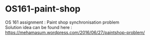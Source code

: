# OS161-paint-shop
OS 161 assignment : Paint shop synchronisation problem  
Solution idea can be found here : https://mehamasum.wordpress.com/2016/06/27/paintshop-problem/
